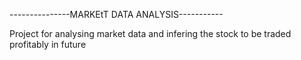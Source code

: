 ---------------MARKEtT DATA ANALYSIS-----------

Project for analysing market data and infering the stock to be traded profitably in future 
